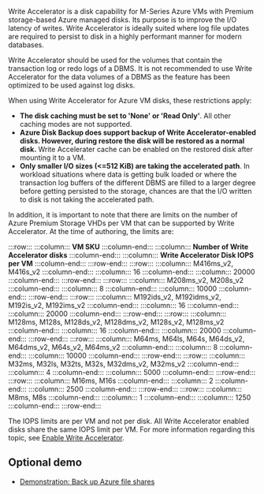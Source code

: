 



Write Accelerator is a disk capability for M-Series Azure VMs with Premium storage-based Azure managed disks. Its purpose is to improve the I/O latency of writes. Write Accelerator is ideally suited where log file updates are required to persist to disk in a highly performant manner for modern databases.

Write Accelerator should be used for the volumes that contain the transaction log or redo logs of a DBMS. It is not recommended to use Write Accelerator for the data volumes of a DBMS as the feature has been optimized to be used against log disks.

When using Write Accelerator for Azure VM disks, these restrictions apply:

- **The disk caching must be set to 'None' or 'Read Only'**. All other caching modes are not supported.
- **Azure Disk Backup does support backup of Write Accelerator-enabled disks. However, during restore the disk will be restored as a normal disk.** Write Accelerater cache can be enabled on the restored disk after mounting it to a VM.
- **Only smaller I/O sizes (&lt;=512 KiB) are taking the accelerated path**. In workload situations where data is getting bulk loaded or where the transaction log buffers of the different DBMS are filled to a larger degree before getting persisted to the storage, chances are that the I/O written to disk is not taking the accelerated path.

In addition, it is important to note that there are limits on the number of Azure Premium Storage VHDs per VM that can be supported by Write Accelerator. At the time of authoring, the limits are:

:::row:::
  :::column:::
    **VM SKU**
  :::column-end:::
  :::column:::
    **Number of Write Accelerator disks**
  :::column-end:::
  :::column:::
    **Write Accelerator Disk IOPS per VM**
  :::column-end:::
:::row-end:::
:::row:::
  :::column:::
    M416ms\_v2, M416s\_v2
  :::column-end:::
  :::column:::
    16
  :::column-end:::
  :::column:::
    20000
  :::column-end:::
:::row-end:::
:::row:::
  :::column:::
    M208ms\_v2, M208s\_v2
  :::column-end:::
  :::column:::
    8
  :::column-end:::
  :::column:::
    10000
  :::column-end:::
:::row-end:::
:::row:::
  :::column:::
    M192ids\_v2, M192idms\_v2, M192is\_v2, M192ims\_v2
  :::column-end:::
  :::column:::
    16
  :::column-end:::
  :::column:::
    20000
  :::column-end:::
:::row-end:::
:::row:::
  :::column:::
    M128ms, M128s, M128ds\_v2, M128dms\_v2, M128s\_v2, M128ms\_v2
  :::column-end:::
  :::column:::
    16
  :::column-end:::
  :::column:::
    20000
  :::column-end:::
:::row-end:::
:::row:::
  :::column:::
    M64ms, M64ls, M64s, M64ds\_v2, M64dms\_v2, M64s\_v2, M64ms\_v2
  :::column-end:::
  :::column:::
    8
  :::column-end:::
  :::column:::
    10000
  :::column-end:::
:::row-end:::
:::row:::
  :::column:::
    M32ms, M32ls, M32ts, M32s, M32dms\_v2, M32ms\_v2
  :::column-end:::
  :::column:::
    4
  :::column-end:::
  :::column:::
    5000
  :::column-end:::
:::row-end:::
:::row:::
  :::column:::
    M16ms, M16s
  :::column-end:::
  :::column:::
    2
  :::column-end:::
  :::column:::
    2500
  :::column-end:::
:::row-end:::
:::row:::
  :::column:::
    M8ms, M8s
  :::column-end:::
  :::column:::
    1
  :::column-end:::
  :::column:::
    1250
  :::column-end:::
:::row-end:::

The IOPS limits are per VM and not per disk. All Write Accelerator enabled disks share the same IOPS limit per VM. For more information regarding this topic, see [Enable Write Accelerator](/azure/virtual-machines/linux/how-to-enable-write-accelerator).

## Optional demo

- [Demonstration: Back up Azure file shares](https://github.com/MicrosoftLearning/AZ-120-Planning-and-Administering-Microsoft-Azure-for-SAP-Workloads/blob/master/Demos/demo-back-up-azure-file-shares.md)
